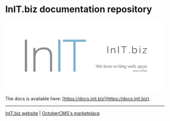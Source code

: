 # InIT.biz documentation repository
![InIT.biz banner](https://raw.githubusercontent.com/initbiz/initbiz.github.io/master/assets/images/initbiz-facebook-banner.jpg)

The docs is available here: [https://docs.init.biz](https://docs.init.biz).

---

[InIT.biz website](https://www.init.biz) | [OctoberCMS's marketplace](https://octobercms.com/author/Initbiz)